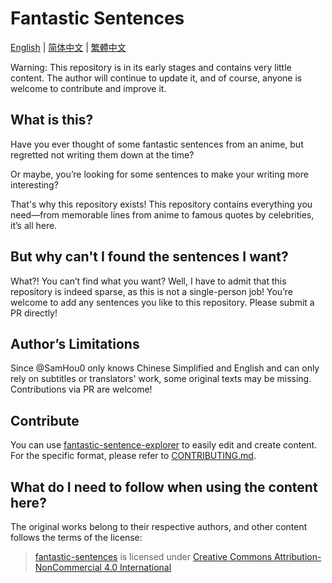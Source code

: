 # Fantastic Sentences

[English](README-EN.md) | [简体中文](README.md) | [繁體中文](README-ZHrTW.md)

Warning: This repository is in its early stages and contains very little content. The author will continue to update it, and of course, anyone is welcome to contribute and improve it.

## What is this?
Have you ever thought of some fantastic sentences from an anime, but regretted not writing them down at the time?

Or maybe, you’re looking for some sentences to make your writing more interesting?

That's why this repository exists! This repository contains everything you need—from memorable lines from anime to famous quotes by celebrities, it’s all here.

## But why can't I found the sentences I want?
What?! You can’t find what you want? Well, I have to admit that this repository is indeed sparse, as this is not a single-person job! You’re welcome to add any sentences you like to this repository. Please submit a PR directly!

## Author’s Limitations
Since @SamHou0 only knows Chinese Simplified and English and can only rely on subtitles or translators' work, some original texts may be missing. Contributions via PR are welcome!

## Contribute
You can use [fantastic-sentence-explorer](https://github.com/SamHou0/fantastic-sentence-explorer) to easily edit and create content. For the specific format, please refer to [CONTRIBUTING.md](CONTRIBUTING.md).

## What do I need to follow when using the content here?
The original works belong to their respective authors, and other content follows the terms of the license:

> [fantastic-sentences](https://github.com/SamHou0/fantastic-sentences) is licensed under [Creative Commons Attribution-NonCommercial 4.0 International](https://creativecommons.org/licenses/by-nc/4.0/?ref=chooser-v1)
